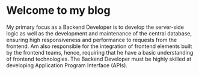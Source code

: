 # Welcome to my blog
My primary focus as a Backend Developer is to develop the server-side logic as well as the development and maintenance of the central database, ensuring high responsiveness and performance to requests from the frontend. Am also responsible for the integration of frontend elements built by the frontend teams, hence, requiring that he have a basic understanding of frontend technologies. The Backend Developer must be highly skilled at developing Application Program Interface (APIs).
